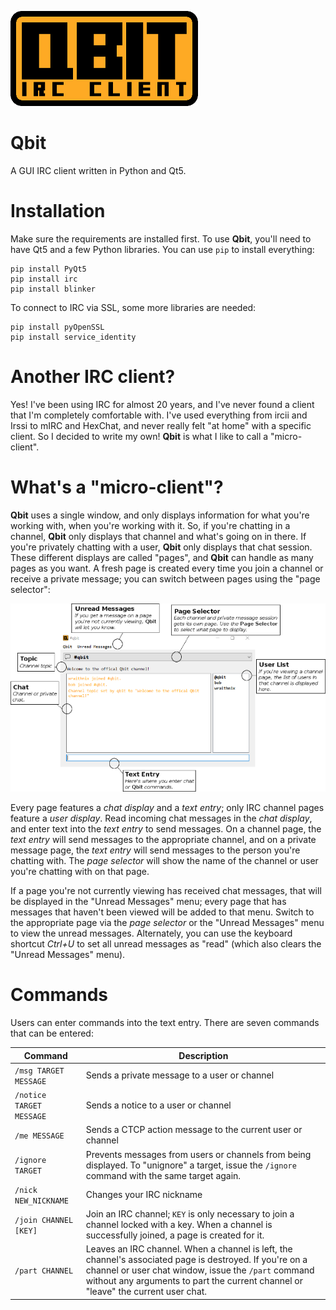 ![Qbit](https://github.com/danhetrick/qbit/blob/master/resources/logo.png)

# Qbit
A GUI IRC client written in Python and Qt5.

# Installation
Make sure the requirements are installed first. To use **Qbit**, you'll need to have Qt5 and a few Python libraries. You can use `pip` to install everything:

    pip install PyQt5
    pip install irc
    pip install blinker

To connect to IRC via SSL, some more libraries are needed:

    pip install pyOpenSSL
    pip install service_identity

# Another IRC client?
Yes! I've been using IRC for almost 20 years, and I've never found a client that I'm completely comfortable with. I've used everything from ircii and Irssi to mIRC and HexChat, and never really felt "at home" with a specific client. So I decided to write my own! **Qbit** is what I like to call a "micro-client".

# What's a "micro-client"?

**Qbit** uses a single window, and only displays information for what you're working with, when you're working with it. So, if you're chatting in a channel, **Qbit** only displays that channel and what's going on in there. If you're privately chatting with a user, **Qbit** only displays that chat session.  These different displays are called "pages", and **Qbit** can handle as many pages as you want. A fresh page is created every time you join a channel or receive a private message; you can switch between pages using the "page selector":

![Qbit Interface](https://github.com/danhetrick/qbit/blob/master/ui_guide.png)

Every page features a *chat display* and a *text entry*; only IRC channel pages feature a *user display*. Read incoming chat messages in the *chat display*, and enter text into the *text entry* to send messages. On a channel page, the *text entry* will send messages to the appropriate channel, and on a private message page, the *text entry* will send messages to the person you're chatting with. The *page selector* will show the name of the channel or user you're chatting with on that page.

If a page you're not currently viewing has received chat messages, that will be displayed in the "Unread Messages" menu; every page that has messages that haven't been viewed will be added to that menu. Switch to the appropriate page via the *page selector* or the "Unread Messages" menu to view the unread messages. Alternately, you can use the keyboard shortcut *Ctrl+U* to set all unread messages as "read" (which also clears the "Unread Messages" menu).

# Commands

Users can enter commands into the text entry. There are seven commands that can be entered:

| Command | Description |
| ----------------- | ------------ |
| `/msg TARGET MESSAGE` | Sends a private message to a user or channel |
| `/notice TARGET MESSAGE` | Sends a notice to a user or channel |
| `/me MESSAGE` | Sends a CTCP action message to the current user or channel |
| `/ignore TARGET` | Prevents messages from users or channels from being displayed. To "unignore" a target, issue the `/ignore` command with the same target again. |
| `/nick NEW_NICKNAME` | Changes your IRC nickname |
| `/join CHANNEL [KEY]` | Join an IRC channel; `KEY` is only necessary to join a channel locked with a key. When a channel is successfully joined, a page is created for it. |
| `/part CHANNEL` | Leaves an IRC channel. When a channel is left, the channel's associated page is destroyed. If you're on a channel or user chat window, issue the `/part` command without any arguments to part the current channel or "leave" the current user chat. |
